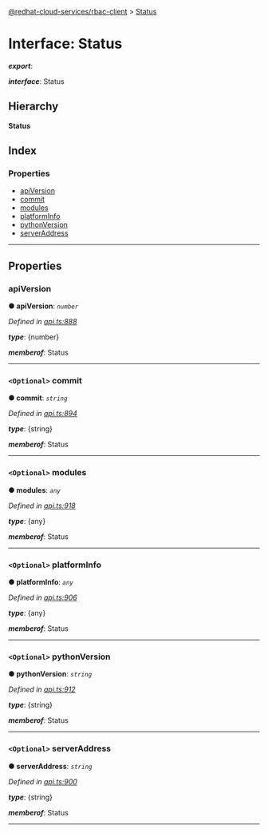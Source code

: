 [@redhat-cloud-services/rbac-client](../README.md) > [Status](../interfaces/status.md)

# Interface: Status

*__export__*: 

*__interface__*: Status

## Hierarchy

**Status**

## Index

### Properties

* [apiVersion](status.md#apiversion)
* [commit](status.md#commit)
* [modules](status.md#modules)
* [platformInfo](status.md#platforminfo)
* [pythonVersion](status.md#pythonversion)
* [serverAddress](status.md#serveraddress)

---

## Properties

<a id="apiversion"></a>

###  apiVersion

**● apiVersion**: *`number`*

*Defined in [api.ts:888](https://github.com/karelhala/javascript-clients/blob/master/packages/rbac/api.ts#L888)*

*__type__*: {number}

*__memberof__*: Status

___
<a id="commit"></a>

### `<Optional>` commit

**● commit**: *`string`*

*Defined in [api.ts:894](https://github.com/karelhala/javascript-clients/blob/master/packages/rbac/api.ts#L894)*

*__type__*: {string}

*__memberof__*: Status

___
<a id="modules"></a>

### `<Optional>` modules

**● modules**: *`any`*

*Defined in [api.ts:918](https://github.com/karelhala/javascript-clients/blob/master/packages/rbac/api.ts#L918)*

*__type__*: {any}

*__memberof__*: Status

___
<a id="platforminfo"></a>

### `<Optional>` platformInfo

**● platformInfo**: *`any`*

*Defined in [api.ts:906](https://github.com/karelhala/javascript-clients/blob/master/packages/rbac/api.ts#L906)*

*__type__*: {any}

*__memberof__*: Status

___
<a id="pythonversion"></a>

### `<Optional>` pythonVersion

**● pythonVersion**: *`string`*

*Defined in [api.ts:912](https://github.com/karelhala/javascript-clients/blob/master/packages/rbac/api.ts#L912)*

*__type__*: {string}

*__memberof__*: Status

___
<a id="serveraddress"></a>

### `<Optional>` serverAddress

**● serverAddress**: *`string`*

*Defined in [api.ts:900](https://github.com/karelhala/javascript-clients/blob/master/packages/rbac/api.ts#L900)*

*__type__*: {string}

*__memberof__*: Status

___

